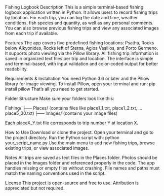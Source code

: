 Fishing Logbook
Description
This is a simple terminal-based fishing logbook application written in Python.
It allows users to record fishing trips by location. For each trip, you can log the date and time, weather conditions, fish species and quantity, as well as any personal comments.
You can also browse previous fishing trips and view any associated images from each trip if available.

Features
The app covers five predefined fishing locations: Psatha, Rocks below Alkyonides, Rocks left of Sterna, Agios Vasilios, and Porto Germeno.
It supports photo viewing via the Pillow library.
All fishing trip information is saved in organized text files per trip and location.
The interface is simple and terminal-based, with input validation and color-coded output for better readability.

Requirements & Installation
You need Python 3.6 or later and the Pillow library for image viewing.
To install Pillow, open your terminal and run:
pip install pillow
That’s all you need to get started.

Folder Structure
Make sure your folders look like this:

Fishing/
├── Places/ (contains files like place1_1.txt, place1_2.txt, … place5_30.txt)
├── Images/ (contains your image files)

Each placeX_Y.txt file corresponds to trip number Y at location X.

How to Use
Download or clone the project.
Open your terminal and go to the project directory.
Run the Python script with:
python your_script_name.py
Use the main menu to add new fishing trips, browse existing trips, or view associated images.

Notes
All trips are saved as text files in the Places folder.
Photos should be placed in the Images folder and referenced properly in the code.
The app handles missing or empty files without crashing.
File names and paths must match the naming conventions used in the script.

License
This project is open-source and free to use. Attribution is appreciated but not required.

